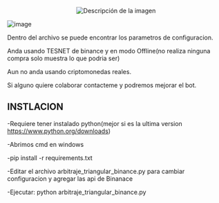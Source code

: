 <p align="center">
  <img src="https://github.com/user-attachments/assets/340063f7-500e-4742-be57-adcbcc837dcd" alt="Descripción de la imagen">
</p>

![image](https://github.com/user-attachments/assets/d82823bb-7bf3-4522-8d18-4d85ac2c8a9b)


Dentro del archivo se puede encontrar los parametros de configuracion.

Anda usando TESNET de binance y en modo Offline(no realiza ninguna compra solo muestra lo que podria ser)

Aun no anda usando criptomonedas reales.

Si alguno quiere colaborar contacteme y podremos mejorar el bot.

INSTLACION
-----------

-Requiere tener instalado python(mejor si es la ultima version https://www.python.org/downloads)

-Abrimos cmd en windows

-pip install -r requirements.txt

-Editar el archivo arbitraje_triangular_binance.py para cambiar configuracion y agregar las api de Binanace

-Ejecutar: python arbitraje_triangular_binance.py
